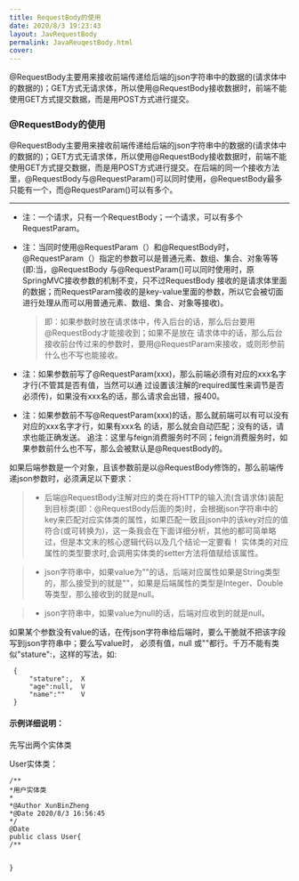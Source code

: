 ```yaml
---
title: RequestBody的使用
date: 2020/8/3 19:23:43
layout: JavRequestBody
permalink: JavaReuqestBody.html
cover:  
---
```

@RequestBody主要用来接收前端传递给后端的json字符串中的数据的(请求体中的数据的)；GET方式无请求体，所以使用@RequestBody接收数据时，前端不能使用GET方式提交数据，而是用POST方式进行提交。
<!--more-->
### @RequestBody的使用

@RequestBody主要用来接收前端传递给后端的json字符串中的数据的(请求体中的数据的)；GET方式无请求体，所以使用@RequestBody接收数据时，前端不能使用GET方式提交数据，而是用POST方式进行提交。在后端的同一个接收方法里，@RequestBody与@RequestParam()可以同时使用，@RequestBody最多只能有一个，而@RequestParam()可以有多个。

---

-    注：一个请求，只有一个RequestBody；一个请求，可以有多个RequestParam。

-    注：当同时使用@RequestParam（）和@RequestBody时，@RequestParam（）指定的参数可以是普通元素、数组、集合、对象等等(即:当，@RequestBody 与@RequestParam()可以同时使用时，原SpringMVC接收参数的机制不变，只不过RequestBody 接收的是请求体里面的数据；而RequestParam接收的是key-value里面的参数，所以它会被切面进行处理从而可以用普通元素、数组、集合、对象等接收)。
       > 即：如果参数时放在请求体中，传入后台的话，那么后台要用@RequestBody才能接收到；如果不是放在
       请求体中的话，那么后台接收前台传过来的参数时，要用@RequestParam来接收，或则形参前什么也不写也能接收。

-    注：如果参数前写了@RequestParam(xxx)，那么前端必须有对应的xxx名字才行(不管其是否有值，当然可以通
       过设置该注解的required属性来调节是否必须传)，如果没有xxx名的话，那么请求会出错，报400。

-    注：如果参数前不写@RequestParam(xxx)的话，那么就前端可以有可以没有对应的xxx名字才行，如果有xxx名
       的话，那么就会自动匹配；没有的话，请求也能正确发送。
       追注：这里与feign消费服务时不同；feign消费服务时，如果参数前什么也不写，那么会被默认是@RequestBody的。

如果后端参数是一个对象，且该参数前是以@RequestBody修饰的，那么前端传递json参数时，必须满足以下要求：
> - 后端@RequestBody注解对应的类在将HTTP的输入流(含请求体)装配到目标类(即：@RequestBody后面的类)时，会根据json字符串中的key来匹配对应实体类的属性，如果匹配一致且json中的该key对应的值符合(或可转换为)，这一条我会在下面详细分析，其他的都可简单略过，但是本文末的核心逻辑代码以及几个结论一定要看！ 实体类的对应属性的类型要求时,会调用实体类的setter方法将值赋给该属性。

> - json字符串中，如果value为""的话，后端对应属性如果是String类型的，那么接受到的就是""，如果是后端属性的类型是Integer、Double等类型，那么接收到的就是null。

> - json字符串中，如果value为null的话，后端对应收到的就是null。

如果某个参数没有value的话，在传json字符串给后端时，要么干脆就不把该字段写到json字符串中；要么写value时， 必须有值，null  或""都行。千万不能有类似"stature":，这样的写法，如:

     {
         "stature":,  X
         "age":null,  V
         "name":""    V
     }


#### 示例详细说明：
先写出两个实体类

User实体类：

    /**
    *用户实体类
    *
    *@Author XunBinZheng
    *@Date 2020/8/3 16:56:45
    */
    @Date
    public class User{
    /**


    }
